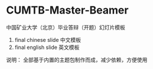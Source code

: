 # CUMTB-Master-Beamer
中国矿业大学（北京）毕业答辩（开题）幻灯片模板

1. final chinese slide  中文模板
2. final english slide  英文模板

说明：
全部基于内置的主题包制作而成，减少依赖，方便使用
